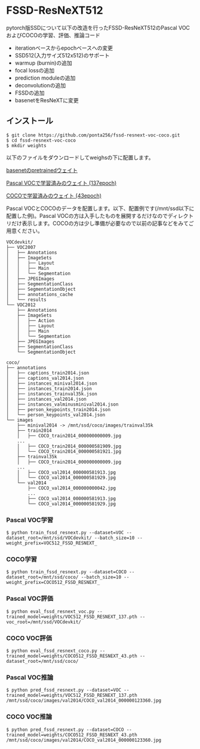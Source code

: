 # FSSD-ResNeXT512

pytorch版SSDについて以下の改造を行ったFSSD-ResNeXT512のPascal VOCおよびCOCOの学習、評価、推論コード

* iterationベースからepochベースへの変更
* SSD512(入力サイズ512x512)のサポート
* warmup (burnin)の追加
* focal lossの追加
* prediction moduleの追加
* deconvolutionの追加
* FSSDの追加
* basenetをResNeXTに変更

## インストール

    $ git clone https://github.com/ponta256/fssd-resnext-voc-coco.git
    $ cd fssd-resnext-voc-coco
    $ mkdir weights

以下のファイルをダウンロードしてweighsの下に配置します。

[basenetのpretrainedウェイト](https://drive.google.com/open?id=1k0SXQbr4SR2-GYa0CXb-QRvBNFj9y7Ft)

[Pascal VOCで学習済みのウェイト (137epoch)](https://drive.google.com/open?id=1LILDY-tMxFSOOd3UdqrQHyQqs_ZO8ljp)

[COCOで学習済みのウェイト (43epoch)](https://drive.google.com/open?id=1U6-QU4chjUiq_vrtpwN5RZPG7W5fDMBW)

Pascal VOCとCOCOのデータを配置します。以下、配置例です(/mnt/ssd以下に配置した例)。Pascal VOCの方は入手したものを展開するだけなのでディレクトリだけ表示します。COCOの方は少し準備が必要なので以前の記事などをみてご用意ください。

    VOCdevkit/
    ├── VOC2007
    │   ├── Annotations
    │   ├── ImageSets
    │   │   ├── Layout
    │   │   ├── Main
    │   │   └── Segmentation
    │   ├── JPEGImages
    │   ├── SegmentationClass
    │   ├── SegmentationObject
    │   ├── annotations_cache
    │   └── results
    └── VOC2012
        ├── Annotations
        ├── ImageSets
        │   ├── Action
        │   ├── Layout
        │   ├── Main
        │   └── Segmentation
        ├── JPEGImages
        ├── SegmentationClass
        └── SegmentationObject

    coco/
    ├── annotations
    │   ├── captions_train2014.json
    │   ├── captions_val2014.json
    │   ├── instances_minival2014.json
    │   ├── instances_train2014.json
    │   ├── instances_trainval35k.json
    │   ├── instances_val2014.json
    │   ├── instances_valminusminival2014.json
    │   ├── person_keypoints_train2014.json
    │   └── person_keypoints_val2014.json
    └── images
        ├── minival2014 -> /mnt/ssd/coco/images/trainval35k
        ├── train2014
        │   ├── COCO_train2014_000000000009.jpg
        ...
        │   ├── COCO_train2014_000000581909.jpg
        │   └── COCO_train2014_000000581921.jpg
        ├── trainval35k
        │   ├── COCO_train2014_000000000009.jpg
        ...
        │   ├── COCO_val2014_000000581913.jpg
        │   └── COCO_val2014_000000581929.jpg
        └── val2014
            ├── COCO_val2014_000000000042.jpg
            ...
            ├── COCO_val2014_000000581913.jpg
            └── COCO_val2014_000000581929.jpg

### Pascal VOC学習

    $ python train_fssd_resnext.py --dataset=VOC --dataset_root=/mnt/ssd/VOCdevkit/ --batch_size=10 --weight_prefix=VOC512_FSSD_RESNEXT_

### COCO学習

    $ python train_fssd_resnext.py --dataset=COCO --dataset_root=/mnt/ssd/coco/ --batch_size=10 --weight_prefix=COCO512_FSSD_RESNEXT_

### Pascal VOC評価

    $ python eval_fssd_resnext_voc.py --trained_model=weights/VOC512_FSSD_RESNEXT_137.pth --voc_root=/mnt/ssd/VOCdevkit/

### COCO VOC評価

    $ python eval_fssd_resnext_coco.py --trained_model=weights/COCO512_FSSD_RESNEXT_43.pth --dataset_root=/mnt/ssd/coco/

### Pascal VOC推論

    $ python pred_fssd_resnext.py --dataset=VOC --trained_model=weights/VOC512_FSSD_RESNEXT_137.pth /mnt/ssd/coco/images/val2014/COCO_val2014_000000123360.jpg

### COCO VOC推論

    $ python pred_fssd_resnext.py --dataset=COCO --trained_model=weights/COCO512_FSSD_RESNEXT_43.pth /mnt/ssd/coco/images/val2014/COCO_val2014_000000123360.jpg
